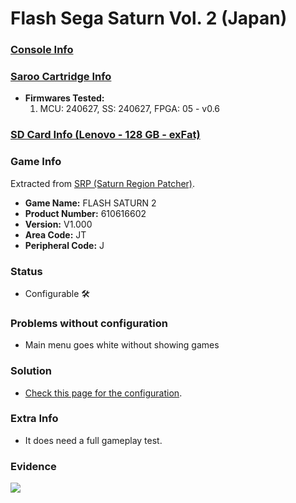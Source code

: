 # Flash Sega Saturn Vol. 2 (Japan)

### [Console Info](../../../../../Info/Consoles/VA13/README.md)

### [Saroo Cartridge Info](../../../../../Info/Cartridges/RetroGameParadiseStore/1.32F/README.md)

- <b>Firmwares Tested:</b>
  1. MCU: 240627, SS: 240627, FPGA: 05 - v0.6

### [SD Card Info (Lenovo - 128 GB - exFat)](../../../../../Info/SdCards/Lenovo/128GB/exfat/README.md)

### Game Info

Extracted from [SRP (Saturn Region Patcher)](https://segaxtreme.net/resources/saturn-region-patcher.81/download).

- <b>Game Name:</b> FLASH SATURN 2
- <b>Product Number:</b> 610616602
- <b>Version:</b> V1.000
- <b>Area Code:</b> JT
- <b>Peripheral Code:</b> J

### Status

- Configurable :hammer_and_wrench:

### Problems without configuration

- Main menu goes white without showing games

### Solution

- [Check this page for the configuration](https://github.com/williamdsw/saroo-configuration-list/blob/master/Regions/Demos/Japan/610616602/README.md).

### Extra Info

- It does need a full gameplay test.

### Evidence

[![](https://img.youtube.com/vi/B3P6xI0YjaQ/0.jpg)](https://www.youtube.com/watch?v=B3P6xI0YjaQ)

